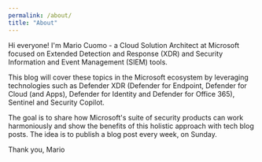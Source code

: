 ```yaml
---
permalink: /about/
title: "About"
---
```


Hi everyone!
I'm Mario Cuomo - a Cloud Solution Architect at Microsoft focused on Extended Detection and Response (XDR) and Security Information and Event Management (SIEM) tools.

This blog will cover these topics in the Microsoft ecosystem by leveraging technologies such as Defender XDR (Defender for Endpoint, Defender for Cloud (and Apps), Defender for Identity and Defender for Office 365), Sentinel and Security Copilot.

The goal is to share how Microsoft's suite of security products can work harmoniously and show the benefits of this holistic approach with tech blog posts.
The idea is to publish a blog post every week, on Sunday.

Thank you,
Mario